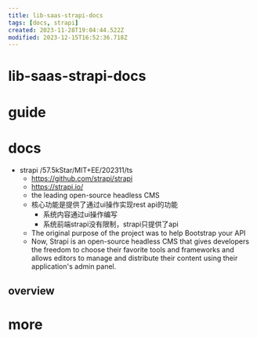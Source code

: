 ```yaml
---
title: lib-saas-strapi-docs
tags: [docs, strapi]
created: 2023-11-28T19:04:44.522Z
modified: 2023-12-15T16:52:36.718Z
---
```


# lib-saas-strapi-docs

# guide

# docs
- strapi /57.5kStar/MIT+EE/202311/ts
  - https://github.com/strapi/strapi
  - https://strapi.io/
  - the leading open-source headless CMS
  - 核心功能是提供了通过ui操作实现rest api的功能
    - 系统内容通过ui操作编写
    - 系统前端strapi没有限制，strapi只提供了api
  - The original purpose of the project was to help Bootstrap your API
  - Now, Strapi is an open-source headless CMS that gives developers the freedom to choose their favorite tools and frameworks and allows editors to manage and distribute their content using their application's admin panel.

## overview

# more
